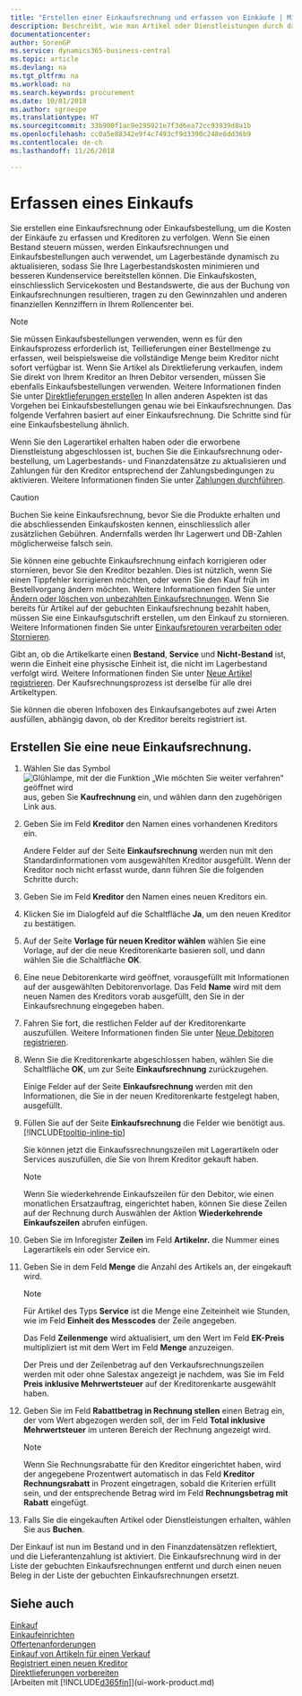 ```yaml
---
title: "Erstellen einer Einkaufsrechnung und erfassen von Einkäufe | Microsoft Docs"
description: Beschreibt, wie man Artikel oder Dienstleistungen durch das Erstellen und Buchen von Einkaufsrechnungen oder Bestellungen kauft.
documentationcenter: 
author: SorenGP
ms.service: dynamics365-business-central
ms.topic: article
ms.devlang: na
ms.tgt_pltfrm: na
ms.workload: na
ms.search.keywords: procurement
ms.date: 10/01/2018
ms.author: sgroespe
ms.translationtype: HT
ms.sourcegitcommit: 33b900f1ac9e295921e7f3d6ea72cc93939d8a1b
ms.openlocfilehash: cc0a5e88342e9f4c7493cf9d3390c248e6dd36b9
ms.contentlocale: de-ch
ms.lasthandoff: 11/26/2018

---
```

# <a name="record-purchases"></a>Erfassen eines Einkaufs
Sie erstellen eine Einkaufsrechnung oder Einkaufsbestellung, um die Kosten der Einkäufe zu erfassen und Kreditoren zu verfolgen. Wenn Sie einen Bestand steuern müssen, werden Einkaufsrechnungen und Einkaufsbestellungen auch verwendet, um Lagerbestände dynamisch zu aktualisieren, sodass Sie Ihre Lagerbestandskosten minimieren und besseren Kundenservice bereitstellen können. Die Einkaufskosten, einschliesslich Servicekosten und Bestandswerte, die aus der Buchung von Einkaufsrechnungen resultieren, tragen zu den Gewinnzahlen und anderen finanziellen Kennziffern in Ihrem Rollencenter bei.

> [!NOTE]  
>   Sie müssen Einkaufsbestellungen verwenden, wenn es für den Einkaufsprozess erforderlich ist, Teillieferungen einer Bestellmenge zu erfassen, weil beispielsweise die vollständige Menge beim Kreditor nicht sofort verfügbar ist. Wenn Sie Artikel als Direktlieferung verkaufen, indem Sie direkt von Ihrem Kreditor an Ihren Debitor versenden, müssen Sie ebenfalls Einkaufsbestellungen verwenden. Weitere Informationen finden Sie unter [Direktlieferungen erstellen](sales-how-drop-shipment.md) In allen anderen Aspekten ist das Vorgehen bei Einkaufsbestellungen genau wie bei Einkaufsrechnungen. Das folgende Verfahren basiert auf einer Einkaufsrechnung. Die Schritte sind für eine Einkaufsbestellung ähnlich.

Wenn Sie den Lagerartikel erhalten haben oder die erworbene Dienstleistung abgeschlossen ist, buchen Sie die Einkaufsrechnung oder-bestellung, um Lagerbestands- und Finanzdatensätze zu aktualisieren und Zahlungen für den Kreditor entsprechend der Zahlungsbedingungen zu aktivieren. Weitere Informationen finden Sie unter [Zahlungen durchführen](payables-make-payments.md).

> [!CAUTION]  
>   Buchen Sie keine Einkaufsrechnung, bevor Sie die Produkte erhalten und die abschliessenden Einkaufskosten kennen, einschliesslich aller zusätzlichen Gebühren. Andernfalls werden Ihr Lagerwert und DB-Zahlen möglicherweise falsch sein.

Sie können eine gebuchte Einkaufsrechnung einfach korrigieren oder stornieren, bevor Sie den Kreditor bezahlen. Dies ist nützlich, wenn Sie einen Tippfehler korrigieren möchten, oder wenn Sie den Kauf früh im Bestellvorgang ändern möchten. Weitere Informationen finden Sie unter [Ändern oder löschen von unbezahlten Einkaufsrechnungen](purchasing-how-correct-cancel-unpaid-purchase-invoices.md). Wenn Sie bereits für Artikel auf der gebuchten Einkaufsrechnung bezahlt haben, müssen Sie eine Einkaufsgutschrift erstellen, um den Einkauf zu stornieren. Weitere Informationen finden Sie unter [Einkaufsretouren verarbeiten oder Stornieren](purchasing-how-process-purchase-returns-cancellations.md).

Gibt an, ob die Artikelkarte einen **Bestand**, **Service** und **Nicht-Bestand** ist, wenn die Einheit eine physische Einheit ist, die nicht im Lagerbestand verfolgt wird. Weitere Informationen finden Sie unter [Neue Artikel registrieren](inventory-how-register-new-items.md). Der Kaufsrechnungsprozess ist derselbe für alle drei Artikeltypen.

Sie können die oberen Infoboxen des Einkaufsangebotes auf zwei Arten ausfüllen, abhängig davon, ob der Kreditor bereits registriert ist.

## <a name="to-create-a-purchase-invoice"></a>Erstellen Sie eine neue Einkaufsrechnung.
1. Wählen Sie das Symbol ![Glühlampe, mit der die Funktion „Wie möchten Sie weiter verfahren“ geöffnet wird](media/ui-search/search_small.png "Wie möchten Sie weiter verfahren?") aus, geben Sie **Kaufrechnung** ein, und wählen dann den zugehörigen Link aus.  
2. Geben Sie im Feld **Kreditor** den Namen eines vorhandenen Kreditors ein.

    Andere Felder auf der Seite **Einkaufsrechnung** werden nun mit den Standardinformationen vom ausgewählten Kreditor ausgefüllt. Wenn der Kreditor noch nicht erfasst wurde, dann führen Sie die folgenden Schritte durch:
3. Geben Sie im Feld **Kreditor** den Namen eines neuen Kreditors ein.
4. Klicken Sie im Dialogfeld auf die Schaltfläche **Ja**, um den neuen Kreditor zu bestätigen.
5. Auf der Seite **Vorlage für neuen Kreditor wählen** wählen Sie eine Vorlage, auf der die neue Kreditorenkarte basieren soll, und dann wählen Sie die Schaltfläche **OK**.
6. Eine neue Debitorenkarte wird geöffnet, vorausgefüllt mit Informationen auf der ausgewählten Debitorenvorlage. Das Feld **Name** wird mit dem neuen Namen des Kreditors vorab ausgefüllt, den Sie in der Einkaufsrechnung eingegeben haben.
7. Fahren Sie fort, die restlichen Felder auf der Kreditorenkarte auszufüllen. Weitere Informationen finden Sie unter [Neue Debitoren registrieren](purchasing-how-register-new-vendors.md).  
8. Wenn Sie die Kreditorenkarte abgeschlossen haben, wählen Sie die Schaltfläche **OK**, um zur Seite **Einkaufsrechnung** zurückzugehen.

    Einige Felder auf der Seite **Einkaufsrechnung** werden mit den Informationen, die Sie in der neuen Kreditorenkarte festgelegt haben, ausgefüllt.
9. Füllen Sie auf der Seite **Einkaufsrechnung** die Felder wie benötigt aus. [!INCLUDE[tooltip-inline-tip](includes/tooltip-inline-tip_md.md)]

    Sie können jetzt die Einkaufssrechnungszeilen mit Lagerartikeln oder Services auszufüllen, die Sie von Ihrem Kreditor gekauft haben.

    > [!NOTE]  
    >   Wenn Sie wiederkehrende Einkaufszeilen für den Debitor, wie einen monatlichen Ersatzauftrag, eingerichtet haben, können Sie diese Zeilen auf der Rechnung durch Auswählen der Aktion **Wiederkehrende Einkaufszeilen** abrufen einfügen.
10. Geben Sie im Inforegister **Zeilen** im Feld **Artikelnr.** die Nummer eines Lagerartikels ein oder Service ein.
11. Geben Sie in dem Feld **Menge** die Anzahl des Artikels an, der eingekauft wird.

    > [!NOTE]  
    >   Für Artikel des Typs **Service** ist die Menge eine Zeiteinheit wie Stunden, wie im Feld **Einheit des Messcodes** der Zeile angegeben.

    Das Feld **Zeilenmenge** wird aktualisiert, um den Wert im Feld **EK-Preis** multipliziert ist mit dem Wert im Feld **Menge** anzuzeigen.

    Der Preis und der Zeilenbetrag auf den Verkaufsrechnungszeilen werden mit oder ohne Salestax angezeigt je nachdem, was Sie im Feld **Preis inklusive Mehrwertsteuer** auf der Kreditorenkarte ausgewählt haben.
12. Geben Sie im Feld **Rabattbetrag in Rechnung stellen** einen Betrag ein, der vom Wert abgezogen werden soll, der im Feld **Total inklusive Mehrwertsteuer** im unteren Bereich der Rechnung angezeigt wird.

    > [!NOTE]  
    >   Wenn Sie Rechnungsrabatte für den Kreditor eingerichtet haben, wird der angegebene Prozentwert automatisch in das Feld **Kreditor Rechnungsrabatt** in Prozent eingetragen, sobald die Kriterien erfüllt sein, und der entsprechende Betrag wird im Feld **Rechnungsbetrag mit Rabatt** eingefügt.
13. Falls Sie die eingekauften Artikel oder Dienstleistungen erhalten, wählen Sie aus **Buchen**.

Der Einkauf ist nun im Bestand und in den Finanzdatensätzen reflektiert, und die Lieferantenzahlung ist aktiviert. Die Einkaufsrechnung wird in der Liste der gebuchten Einkaufsrechnungen entfernt und durch einen neuen Beleg in der Liste der gebuchten Einkaufsrechnungen ersetzt.

## <a name="see-also"></a>Siehe auch
[Einkauf](purchasing-manage-purchasing.md)  
[Einkaufeinrichten](purchasing-setup-purchasing.md)  
[Offertenanforderungen](purchasing-how-request-quotes.md)  
[Einkauf von Artikeln für einen Verkauf](purchasing-how-purchase-products-sale.md)  
[Registriert einen neuen Kreditor](purchasing-how-register-new-vendors.md)  
[Direktlieferungen vorbereiten](sales-how-drop-shipment.md)  
[Arbeiten mit [!INCLUDE[d365fin](includes/d365fin_md.md)]](ui-work-product.md)

